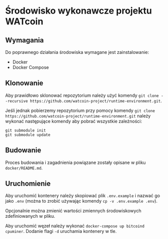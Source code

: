 # Środowisko wykonawcze projektu WATcoin

## Wymagania

Do poprawnego działania środowiska wymagane jest zainstalowanie:
* Docker
* Docker Compose

## Klonowanie

Aby prawidłowo sklonować repozytorium należy użyć komendy `git clone --recursive https://github.com/watcoin-project/runtime-environment.git`.

Jeśli jednak pobierzemy repozytorium przy pomocy komendy `git clone https://github.com/watcoin-project/runtime-environment.git` należy wykonać następujące komendy aby pobrać wszystkie zależności:

    git submodule init 
    git submodule update

## Budowanie

Proces budowania i zagadnienia powiązane zostały opisane w pliku `docker/README.md`.

## Uruchomienie

Aby uruchomić kontenery należy skopiować plik `.env.example` i nazwać go jako `.env` (można to zrobić używając komendy `cp -v .env.example .env`).

Opcjonalnie można zmienić wartości zmiennych środowiskowych zdefiniowanych w pliku.

Aby uruchomić węzeł należy wykonać `docker-compose up bitcoind cpuminer`. Dodanie flagi `-d` uruchamia kontenery w tle.
